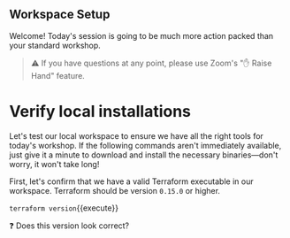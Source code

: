 ## Workspace Setup

Welcome! Today's session is going to be much more action packed than your standard workshop.

> ⚠️ If you have questions at any point, please use Zoom's "✋ Raise Hand" feature.

# Verify local installations

Let's test our local workspace to ensure we have all the right tools for today's workshop. If the following commands aren't immediately available, just give it a minute to download and install the necessary binaries—don't worry, it won't take long!

First, let's confirm that we have a valid Terraform executable in our workspace. Terraform should be version `0.15.0` or higher.

`terraform version`{{execute}}

❓ Does this version look correct?
